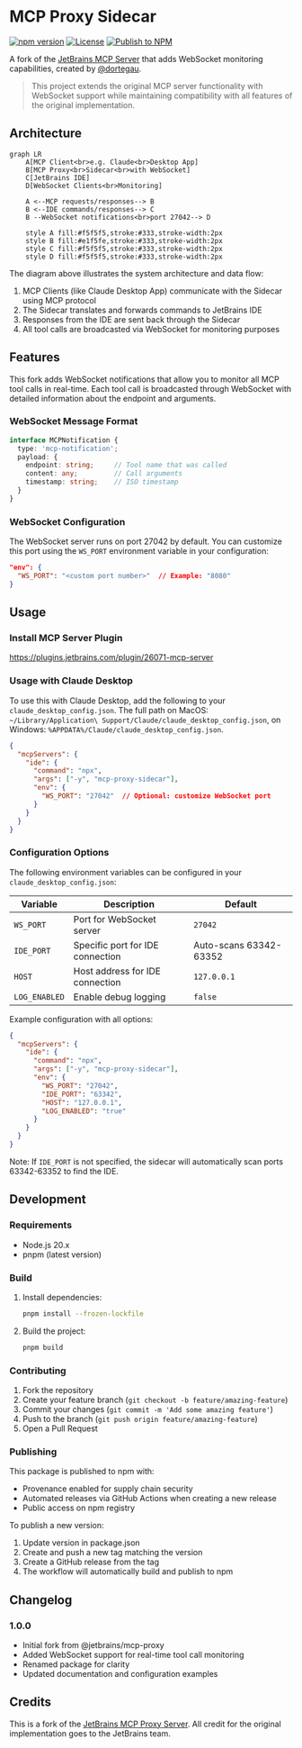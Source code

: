 # MCP Proxy Sidecar

[![npm version](https://badge.fury.io/js/mcp-proxy-sidecar.svg)](https://badge.fury.io/js/mcp-proxy-sidecar)
[![License](https://img.shields.io/badge/License-Apache_2.0-blue.svg)](https://opensource.org/licenses/Apache-2.0)
[![Publish to NPM](https://github.com/dortegau/mcp-proxy-sidecar/actions/workflows/publish.yaml/badge.svg)](https://github.com/dortegau/mcp-proxy-sidecar/actions/workflows/publish.yaml)


A fork of the [JetBrains MCP Server](https://github.com/JetBrains/mcp-jetbrains/blob/main/README.md) that adds WebSocket monitoring capabilities, created by [@dortegau](https://github.com/dortegau).

> This project extends the original MCP server functionality with WebSocket support while maintaining compatibility with all features of the original implementation.

## Architecture

```mermaid
graph LR
    A[MCP Client<br>e.g. Claude<br>Desktop App]
    B[MCP Proxy<br>Sidecar<br>with WebSocket]
    C[JetBrains IDE]
    D[WebSocket Clients<br>Monitoring]
    
    A <--MCP requests/responses--> B
    B <--IDE commands/responses--> C
    B --WebSocket notifications<br>port 27042--> D

    style A fill:#f5f5f5,stroke:#333,stroke-width:2px
    style B fill:#e1f5fe,stroke:#333,stroke-width:2px
    style C fill:#f5f5f5,stroke:#333,stroke-width:2px
    style D fill:#f5f5f5,stroke:#333,stroke-width:2px
```

The diagram above illustrates the system architecture and data flow:
1. MCP Clients (like Claude Desktop App) communicate with the Sidecar using MCP protocol
2. The Sidecar translates and forwards commands to JetBrains IDE
3. Responses from the IDE are sent back through the Sidecar
4. All tool calls are broadcasted via WebSocket for monitoring purposes

## Features

This fork adds WebSocket notifications that allow you to monitor all MCP tool calls in real-time. Each tool call is broadcasted through WebSocket with detailed information about the endpoint and arguments.

### WebSocket Message Format
```typescript
interface MCPNotification {
  type: 'mcp-notification';
  payload: {
    endpoint: string;     // Tool name that was called
    content: any;         // Call arguments
    timestamp: string;    // ISO timestamp
  }
}
```

### WebSocket Configuration
The WebSocket server runs on port 27042 by default. You can customize this port using the `WS_PORT` environment variable in your configuration:

```json
"env": {
  "WS_PORT": "<custom port number>"  // Example: "8080"
}
```

## Usage

### Install MCP Server Plugin

https://plugins.jetbrains.com/plugin/26071-mcp-server

### Usage with Claude Desktop

To use this with Claude Desktop, add the following to your `claude_desktop_config.json`.
The full path on MacOS: `~/Library/Application\ Support/Claude/claude_desktop_config.json`, on Windows: `%APPDATA%/Claude/claude_desktop_config.json`.

```json
{
  "mcpServers": {
    "ide": {
      "command": "npx",
      "args": ["-y", "mcp-proxy-sidecar"],
      "env": {
        "WS_PORT": "27042"  // Optional: customize WebSocket port
      }
    }
  }
}
```

### Configuration Options

The following environment variables can be configured in your `claude_desktop_config.json`:

| Variable | Description | Default |
|----------|-------------|---------|
| `WS_PORT` | Port for WebSocket server | `27042` |
| `IDE_PORT` | Specific port for IDE connection | Auto-scans 63342-63352 |
| `HOST` | Host address for IDE connection | `127.0.0.1` |
| `LOG_ENABLED` | Enable debug logging | `false` |

Example configuration with all options:
```json
{
  "mcpServers": {
    "ide": {
      "command": "npx",
      "args": ["-y", "mcp-proxy-sidecar"],
      "env": {
        "WS_PORT": "27042",
        "IDE_PORT": "63342",
        "HOST": "127.0.0.1",
        "LOG_ENABLED": "true"
      }
    }
  }
}
```

Note: If `IDE_PORT` is not specified, the sidecar will automatically scan ports 63342-63352 to find the IDE.

## Development

### Requirements
- Node.js 20.x
- pnpm (latest version)

### Build
1. Install dependencies:
   ```bash
   pnpm install --frozen-lockfile
   ```
2. Build the project:
   ```bash
   pnpm build
   ```

### Contributing
1. Fork the repository
2. Create your feature branch (`git checkout -b feature/amazing-feature`)
3. Commit your changes (`git commit -m 'Add some amazing feature'`)
4. Push to the branch (`git push origin feature/amazing-feature`)
5. Open a Pull Request

### Publishing
This package is published to npm with:
- Provenance enabled for supply chain security
- Automated releases via GitHub Actions when creating a new release
- Public access on npm registry

To publish a new version:
1. Update version in package.json
2. Create and push a new tag matching the version
3. Create a GitHub release from the tag
4. The workflow will automatically build and publish to npm

## Changelog

### 1.0.0
- Initial fork from @jetbrains/mcp-proxy
- Added WebSocket support for real-time tool call monitoring
- Renamed package for clarity
- Updated documentation and configuration examples

## Credits

This is a fork of the [JetBrains MCP Proxy Server](https://github.com/JetBrains/mcp-jetbrains). All credit for the original implementation goes to the JetBrains team.
